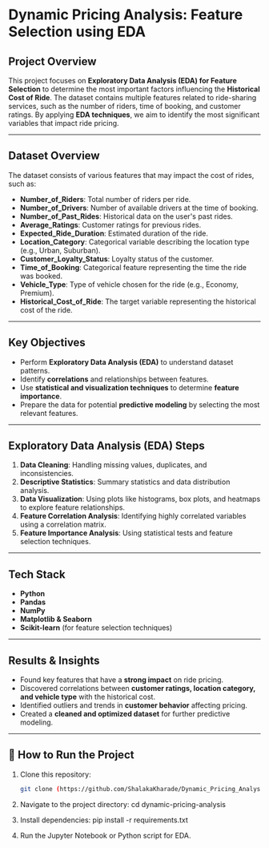 # Dynamic Pricing Analysis: Feature Selection using EDA  

## Project Overview  
This project focuses on **Exploratory Data Analysis (EDA) for Feature Selection** to determine the most important factors influencing the **Historical Cost of Ride**. The dataset contains multiple features related to ride-sharing services, such as the number of riders, time of booking, and customer ratings. By applying **EDA techniques**, we aim to identify the most significant variables that impact ride pricing.  

---

## Dataset Overview  
The dataset consists of various features that may impact the cost of rides, such as:  

- **Number_of_Riders**: Total number of riders per ride.  
- **Number_of_Drivers**: Number of available drivers at the time of booking.  
- **Number_of_Past_Rides**: Historical data on the user's past rides.  
- **Average_Ratings**: Customer ratings for previous rides.  
- **Expected_Ride_Duration**: Estimated duration of the ride.  
- **Location_Category**: Categorical variable describing the location type (e.g., Urban, Suburban).  
- **Customer_Loyalty_Status**: Loyalty status of the customer.  
- **Time_of_Booking**: Categorical feature representing the time the ride was booked.  
- **Vehicle_Type**: Type of vehicle chosen for the ride (e.g., Economy, Premium).  
- **Historical_Cost_of_Ride**: The target variable representing the historical cost of the ride.  

---

## Key Objectives  
- Perform **Exploratory Data Analysis (EDA)** to understand dataset patterns.  
- Identify **correlations** and relationships between features.  
- Use **statistical and visualization techniques** to determine **feature importance**.  
- Prepare the data for potential **predictive modeling** by selecting the most relevant features.  

---

## Exploratory Data Analysis (EDA) Steps  
1. **Data Cleaning**: Handling missing values, duplicates, and inconsistencies.  
2. **Descriptive Statistics**: Summary statistics and data distribution analysis.  
3. **Data Visualization**: Using plots like histograms, box plots, and heatmaps to explore feature relationships.  
4. **Feature Correlation Analysis**: Identifying highly correlated variables using a correlation matrix.  
5. **Feature Importance Analysis**: Using statistical tests and feature selection techniques.  

---

## Tech Stack  
- **Python**  
- **Pandas**   
- **NumPy**   
- **Matplotlib & Seaborn** 
- **Scikit-learn** (for feature selection techniques)  

---

## Results & Insights  
- Found key features that have a **strong impact** on ride pricing.  
- Discovered correlations between **customer ratings, location category, and vehicle type** with the historical cost.  
- Identified outliers and trends in **customer behavior** affecting pricing.  
- Created a **cleaned and optimized dataset** for further predictive modeling.  

---

## 🏁 How to Run the Project  
1. Clone this repository:  
   ```bash
   git clone (https://github.com/ShalakaKharade/Dynamic_Pricing_Analysis)
   
2. Navigate to the project directory:
   cd dynamic-pricing-analysis

3. Install dependencies:
   pip install -r requirements.txt
   
4. Run the Jupyter Notebook or Python script for EDA.

   










